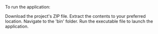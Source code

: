 To run the application:

Download the project's ZIP file.
Extract the contents to your preferred location.
Navigate to the 'bin' folder.
Run the executable file to launch the application.
